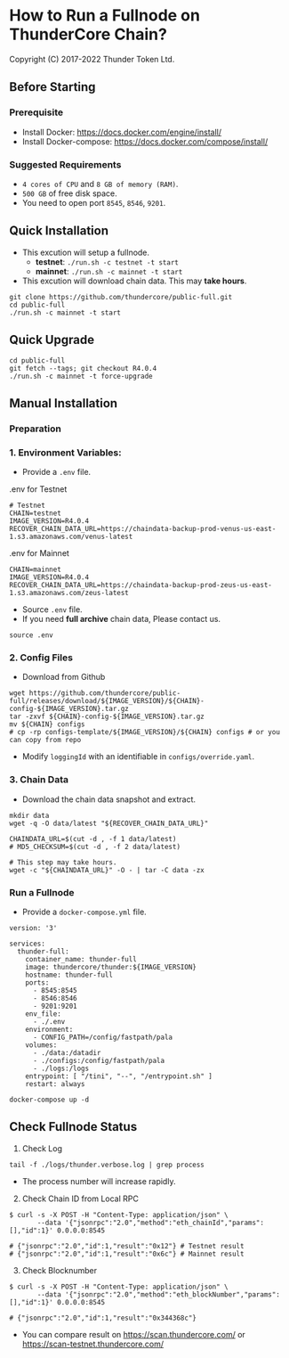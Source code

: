 # How to Run a Fullnode on ThunderCore Chain?

Copyright (C) 2017-2022 Thunder Token Ltd.

## Before Starting
### Prerequisite
* Install Docker: https://docs.docker.com/engine/install/
* Install Docker-compose: https://docs.docker.com/compose/install/

### Suggested Requirements
* `4 cores of CPU` and `8 GB of memory (RAM)`.
* `500 GB` of free disk space.
* You need to open port `8545`, `8546`, `9201`.

## Quick Installation
* This excution will setup a fullnode.
  - **testnet**: `./run.sh -c testnet -t start`
  - **mainnet**: `./run.sh -c mainnet -t start`
* This excution will download chain data. This may **take hours**.
```
git clone https://github.com/thundercore/public-full.git
cd public-full
./run.sh -c mainnet -t start
```

## Quick Upgrade
```
cd public-full
git fetch --tags; git checkout R4.0.4
./run.sh -c mainnet -t force-upgrade
```


## Manual Installation
### Preparation

### 1. Environment Variables:

* Provide a `.env` file.

.env for Testnet
```
# Testnet
CHAIN=testnet
IMAGE_VERSION=R4.0.4
RECOVER_CHAIN_DATA_URL=https://chaindata-backup-prod-venus-us-east-1.s3.amazonaws.com/venus-latest
```

.env for Mainnet
```# Mainnet
CHAIN=mainnet
IMAGE_VERSION=R4.0.4
RECOVER_CHAIN_DATA_URL=https://chaindata-backup-prod-zeus-us-east-1.s3.amazonaws.com/zeus-latest
```

* Source `.env` file.
* If you need **full archive** chain data, Please contact us.
```
source .env
```

### 2. Config Files
* Download from Github
```
wget https://github.com/thundercore/public-full/releases/download/${IMAGE_VERSION}/${CHAIN}-config-${IMAGE_VERSION}.tar.gz
tar -zxvf ${CHAIN}-config-${IMAGE_VERSION}.tar.gz
mv ${CHAIN} configs
# cp -rp configs-template/${IMAGE_VERSION}/${CHAIN} configs # or you can copy from repo
```
* Modify `loggingId` with an identifiable in `configs/override.yaml`.


### 3. Chain Data
* Download the chain data snapshot and extract.
```
mkdir data
wget -q -O data/latest "${RECOVER_CHAIN_DATA_URL}"

CHAINDATA_URL=$(cut -d , -f 1 data/latest)
# MD5_CHECKSUM=$(cut -d , -f 2 data/latest)

# This step may take hours.
wget -c "${CHAINDATA_URL}" -O - | tar -C data -zx
```


### Run a Fullnode

* Provide a `docker-compose.yml` file.

```
version: '3'

services:
  thunder-full:
    container_name: thunder-full
    image: thundercore/thunder:${IMAGE_VERSION}
    hostname: thunder-full
    ports:
      - 8545:8545
      - 8546:8546
      - 9201:9201
    env_file:
      - ./.env
    environment:
      - CONFIG_PATH=/config/fastpath/pala
    volumes:
      - ./data:/datadir
      - ./configs:/config/fastpath/pala
      - ./logs:/logs
    entrypoint: [ "/tini", "--", "/entrypoint.sh" ]
    restart: always
```
```
docker-compose up -d
```


## Check Fullnode Status

1. Check Log
```
tail -f ./logs/thunder.verbose.log | grep process
```
* The process number will increase rapidly.

2. Check Chain ID from Local RPC
```
$ curl -s -X POST -H "Content-Type: application/json" \
       --data '{"jsonrpc":"2.0","method":"eth_chainId","params":[],"id":1}' 0.0.0.0:8545

# {"jsonrpc":"2.0","id":1,"result":"0x12"} # Testnet result
# {"jsonrpc":"2.0","id":1,"result":"0x6c"} # Mainnet result
```

3. Check Blocknumber
```
$ curl -s -X POST -H "Content-Type: application/json" \
       --data '{"jsonrpc":"2.0","method":"eth_blockNumber","params":[],"id":1}' 0.0.0.0:8545

# {"jsonrpc":"2.0","id":1,"result":"0x344368c"}
```
* You can compare result on https://scan.thundercore.com/ or https://scan-testnet.thundercore.com/
